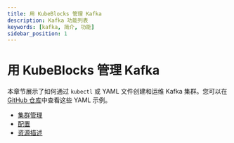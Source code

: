 ```yaml
---
title: 用 KubeBlocks 管理 Kafka
description: Kafka 功能列表
keywords: [kafka, 简介, 功能]
sidebar_position: 1
---
```


# 用 KubeBlocks 管理 Kafka

本章节展示了如何通过 `kubectl` 或 YAML 文件创建和运维 Kafka 集群。您可以在 [GitHub 仓库](https://github.com/apecloud/kubeblocks-addons/tree/release-0.9/examples/kafka)中查看这些 YAML 示例。

* [集群管理](./cluster-management/create-a-kafka-cluster.md)
* [配置](./configuration/configuration.md)
* [资源描述](./configuration-recommendations-for-production-environments.md)
